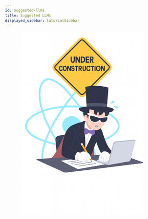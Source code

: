 ```yaml
---
id: suggested-llms
title: Suggested LLMs
displayed_sidebar: tutorialSidebar
---
```




<p align="center">
  <img src="/img/construction.png" alt="construction" width="400"/>
</p>